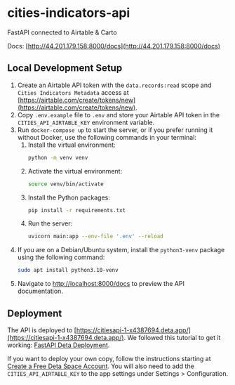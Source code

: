 # cities-indicators-api
FastAPI connected to Airtable & Carto

Docs: [http://44.201.179.158:8000/docs](http://44.201.179.158:8000/docs)

## Local Development Setup
 
1. Create an Airtable API token with the `data.records:read` scope and `Cities Indicators Metadata` access at [https://airtable.com/create/tokens/new](https://airtable.com/create/tokens/new).
2. Copy `.env.example` file to `.env` and store your Airtable API token in the `CITIES_API_AIRTABLE_KEY` environment variable.
3. Run `docker-compose up` to start the server, or if you prefer running it without Docker, use the following commands in your terminal:
    1. Install the virtual environment:
        ```sh
        python -m venv venv
        ``` 
    2. Activate the virtual environment:
        ```sh
        source venv/bin/activate
        ```
    3. Install the Python packages:
        ```sh
        pip install -r requirements.txt
        ```
    4. Run the server:
        ```sh
        uvicorn main:app --env-file '.env' --reload
        ```
4. If you are on a Debian/Ubuntu system, install the `python3-venv` package using the following command:
    ```sh
    sudo apt install python3.10-venv
    ```
5. Navigate to [http://localhost:8000/docs](http://localhost:8000/docs) to preview the API documentation.

## Deployment
The API is deployed to [https://citiesapi-1-x4387694.deta.app/](https://citiesapi-1-x4387694.deta.app/). We followed this tutorial to get it working: [FastAPI Deta Deployment](https://fastapi.tiangolo.com/deployment/deta/).

If you want to deploy your own copy, follow the instructions starting at [Create a Free Deta Space Account](https://fastapi.tiangolo.com/deployment/deta/#create-a-free-deta-space-account). You will also need to add the `CITIES_API_AIRTABLE_KEY` to the app settings under Settings > Configuration.